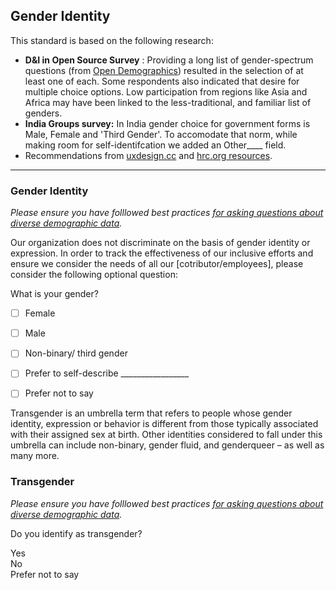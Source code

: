 ## Gender Identity


This standard is based on the following research:
*  **D&I in Open Source Survey** : Providing a long list of gender-spectrum questions (from [Open Demographics](https://drnikki.github.io/sphinx-ghpages/index.html)) resulted in the selection of at least one of each.  Some respondents also indicated that desire for multiple choice options.  Low participation from regions like Asia and Africa may have been linked to the less-traditional, and familiar list of genders.
* **India Groups survey:** In India gender choice for government forms is Male, Female and 'Third Gender'. To accomodate that norm, while making room for self-identifcation we added an Other____ field.
* Recommendations from [uxdesign.cc](https://uxdesign.cc/designing-forms-for-gender-diversity-and-inclusion-d8194cf1f51)   and [hrc.org resources](https://www.hrc.org/resources/collecting-transgender-inclusive-gender-data-in-workplace-and-other-surveys).


----

### Gender Identity
*Please ensure you have folllowed best practices [for asking questions about diverse demographic data]().*

Our organization does not discriminate on the basis of gender identity or expression. In order to track the effectiveness of our inclusive efforts and ensure we consider the needs of all our [cotributor/employees], please consider the following optional question:

What is your gender?

-[ ] Female

-[ ] Male

-[ ] Non-binary/ third gender

-[ ] Prefer to self-describe _________________

-[ ] Prefer not to say

Transgender is an umbrella term that refers to people whose gender identity, expression or behavior is different from those typically associated with their assigned sex at birth. Other identities considered to fall under this umbrella can include non-binary, gender fluid, and genderqueer – as well as many more.

### Transgender
*Please ensure you have folllowed best practices [for asking questions about diverse demographic data]().*

Do you identify as transgender?

Yes              
No               
Prefer not to say

